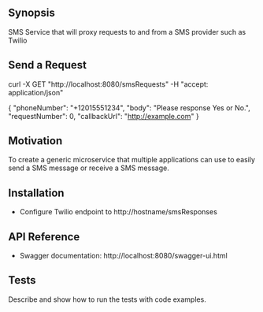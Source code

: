 ## Synopsis

SMS Service that will proxy requests to and from a SMS provider such as Twilio

## Send a Request
curl -X GET "http://localhost:8080/smsRequests" -H "accept: application/json"

{
  "phoneNumber": "+12015551234",
  "body": "Please response Yes or No.",
  "requestNumber": 0,
  "callbackUrl": "http://example.com"
}

## Motivation

To create a generic microservice that multiple applications can use to easily send a SMS message or receive a SMS message.

## Installation
* Configure Twilio endpoint to http://hostname/smsResponses

## API Reference
* Swagger documentation: 
http://localhost:8080/swagger-ui.html

## Tests

Describe and show how to run the tests with code examples.
